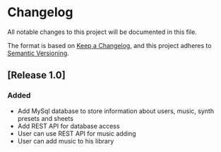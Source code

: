 # Changelog
All notable changes to this project will be documented in this file.

The format is based on [Keep a Changelog](https://keepachangelog.com/en/1.0.0/),
and this project adheres to [Semantic Versioning](https://semver.org/spec/v2.0.0.html).

## [Release 1.0]

### Added

- Add MySql database to store information about users, music, synth presets and sheets
- Add REST API for database access
- User can use REST API for music adding
- User can add music to his library